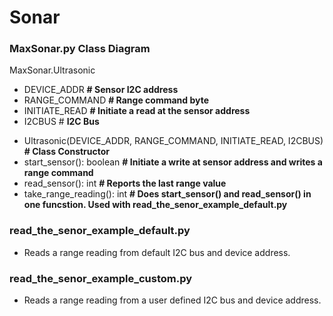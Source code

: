# Sonar


### MaxSonar.py Class Diagram
MaxSonar.Ultrasonic
- DEVICE_ADDR **# Sensor I2C address**
- RANGE_COMMAND **# Range command byte**
- INITIATE_READ **# Initiate a read at the sensor address**
- I2CBUS # **I2C Bus**

+ Ultrasonic(DEVICE_ADDR, RANGE_COMMAND, INITIATE_READ, I2CBUS) **# Class Constructor**
+ start_sensor(): boolean **# Initiate a write at sensor address and writes a range command**
+ read_sensor(): int **# Reports the last range value**
+ take_range_reading(): int **# Does start_sensor() and read_sensor() in one funcstion. Used with read_the_senor_example_default.py** 

### read_the_senor_example_default.py
* Reads a range reading from default I2C bus and device address.

### read_the_senor_example_custom.py
* Reads a range reading from a user defined I2C bus and device address.
